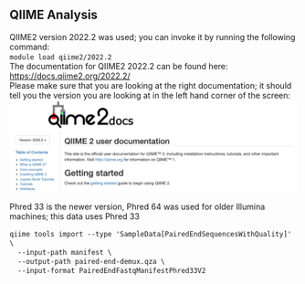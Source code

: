 ## QIIME Analysis
QIIME2 version 2022.2 was used; you can invoke it by running the following command:  
`module load qiime2/2022.2`  
The documentation for QIIME2 2022.2 can be found here: https://docs.qiime2.org/2022.2/   
Please make sure that you are looking at the right documentation; it should tell you the version you are looking at in the left hand corner of the screen:  
![QIIME2 documentation](https://github.com/christopherdangelo/DIG-CLL/blob/main/images/QIIME2_documentation_website_screengrab.png)  

Phred 33 is the newer version, Phred 64 was used for older Illumina machines; this data uses Phred 33 
```
qiime tools import --type 'SampleData[PairedEndSequencesWithQuality]' \   
  --input-path manifest \  
  --output-path paired-end-demux.qza \  
  --input-format PairedEndFastqManifestPhred33V2  
```
